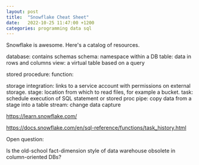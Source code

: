 ```yaml
---
layout: post
title:  "Snowflake Cheat Sheet"
date:   2022-10-25 11:47:00 +1200
categories: programming data sql
---
```


Snowflake is awesome. Here's a catalog of resources.


database: contains schemas
schema: namespace within a DB
table: data in rows and columns
view: a virtual table based on a query

stored procedure:
function: 

storage integration: links to a service account with permissions on external storage.
stage: location from which to read files, for example a bucket.
task: schedule execution of SQL statement or stored proc
pipe: copy data from a stage into a table
stream: change data capture


https://learn.snowflake.com/


https://docs.snowflake.com/en/sql-reference/functions/task_history.html


Open question:

Is the old-school fact-dimension style of data warehouse obsolete in column-oriented DBs?
